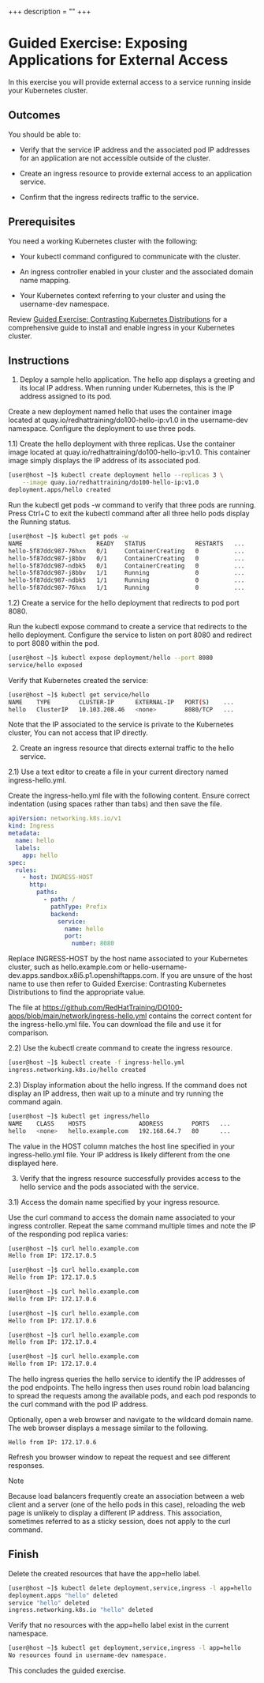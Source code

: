 +++
description = ""
+++

<!-- https://kubebyexample.com/en/learning-paths/application-development-kubernetes/lesson-3-networking-kubernetes/guided-exercise-0 -->

# Guided Exercise: Exposing Applications for External Access

In this exercise you will provide external access to a service running inside your Kubernetes cluster.

## Outcomes

You should be able to:

- Verify that the service IP address and the associated pod IP addresses for an application are not accessible outside of the cluster.

- Create an ingress resource to provide external access to an application service.

- Confirm that the ingress redirects traffic to the service.

## Prerequisites

You need a working Kubernetes cluster with the following:

- Your kubectl command configured to communicate with the cluster.

- An ingress controller enabled in your cluster and the associated domain name mapping.

- Your Kubernetes context referring to your cluster and using the username-dev namespace.

Review [Guided Exercise: Contrasting Kubernetes Distributions]() for a comprehensive guide to install and enable ingress in your Kubernetes cluster.

## Instructions

1) Deploy a sample hello application. The hello app displays a greeting and its local IP address. When running under Kubernetes, this is the IP address assigned to its pod.

Create a new deployment named hello that uses the container image located at quay.io/redhattraining/do100-hello-ip:v1.0 in the username-dev namespace. Configure the deployment to use three pods.

1.1) Create the hello deployment with three replicas. Use the container image located at quay.io/redhattraining/do100-hello-ip:v1.0. This container image simply displays the IP address of its associated pod.

```bash
[user@host ~]$ kubectl create deployment hello --replicas 3 \
    --image quay.io/redhattraining/do100-hello-ip:v1.0
deployment.apps/hello created
```

Run the kubectl get pods -w command to verify that three pods are running. Press Ctrl+C to exit the kubectl command after all three hello pods display the Running status.

```bash
[user@host ~]$ kubectl get pods -w
NAME                     READY   STATUS              RESTARTS   ...
hello-5f87ddc987-76hxn   0/1     ContainerCreating   0          ...
hello-5f87ddc987-j8bbv   0/1     ContainerCreating   0          ...
hello-5f87ddc987-ndbk5   0/1     ContainerCreating   0          ...
hello-5f87ddc987-j8bbv   1/1     Running             0          ...
hello-5f87ddc987-ndbk5   1/1     Running             0          ...
hello-5f87ddc987-76hxn   1/1     Running             0          ...
```

1.2) Create a service for the hello deployment that redirects to pod port 8080.

Run the kubectl expose command to create a service that redirects to the hello deployment. Configure the service to listen on port 8080 and redirect to port 8080 within the pod.

```bash
[user@host ~]$ kubectl expose deployment/hello --port 8080
service/hello exposed
```

Verify that Kubernetes created the service:

```bash
[user@host ~]$ kubectl get service/hello
NAME    TYPE        CLUSTER-IP      EXTERNAL-IP   PORT(S)    ...
hello   ClusterIP   10.103.208.46   <none>        8080/TCP   ...
```

Note that the IP associated to the service is private to the Kubernetes cluster, You can not access that IP directly.

2) Create an ingress resource that directs external traffic to the hello service.

2.1) Use a text editor to create a file in your current directory named ingress-hello.yml.

Create the ingress-hello.yml file with the following content. Ensure correct indentation (using spaces rather than tabs) and then save the file.

```yaml
apiVersion: networking.k8s.io/v1
kind: Ingress
metadata:
  name: hello
  labels:
    app: hello
spec:
  rules:
    - host: INGRESS-HOST
      http:
        paths:
          - path: /
            pathType: Prefix
            backend:
              service:
                name: hello
                port:
                  number: 8080
```

Replace INGRESS-HOST by the host name associated to your Kubernetes cluster, such as hello.example.com or hello-username-dev.apps.sandbox.x8i5.p1.openshiftapps.com. If you are unsure of the host name to use then refer to Guided Exercise: Contrasting Kubernetes Distributions to find the appropriate value.

The file at https://github.com/RedHatTraining/DO100-apps/blob/main/network/ingress-hello.yml contains the correct content for the ingress-hello.yml file. You can download the file and use it for comparison.

2.2) Use the kubectl create command to create the ingress resource.

```bash
[user@host ~]$ kubectl create -f ingress-hello.yml
ingress.networking.k8s.io/hello created
```

2.3) Display information about the hello ingress. If the command does not display an IP address, then wait up to a minute and try running the command again.

```bash
[user@host ~]$ kubectl get ingress/hello
NAME    CLASS    HOSTS               ADDRESS        PORTS   ...
hello   <none>   hello.example.com   192.168.64.7   80      ...
```

The value in the HOST column matches the host line specified in your ingress-hello.yml file. Your IP address is likely different from the one displayed here.

3) Verify that the ingress resource successfully provides access to the hello service and the pods associated with the service.

3.1) Access the domain name specified by your ingress resource.

Use the curl command to access the domain name associated to your ingress controller. Repeat the same command multiple times and note the IP of the responding pod replica varies:

```bash
[user@host ~]$ curl hello.example.com
Hello from IP: 172.17.0.5

[user@host ~]$ curl hello.example.com
Hello from IP: 172.17.0.5

[user@host ~]$ curl hello.example.com
Hello from IP: 172.17.0.6

[user@host ~]$ curl hello.example.com
Hello from IP: 172.17.0.6

[user@host ~]$ curl hello.example.com
Hello from IP: 172.17.0.4

[user@host ~]$ curl hello.example.com
Hello from IP: 172.17.0.4
```

The hello ingress queries the hello service to identify the IP addresses of the pod endpoints. The hello ingress then uses round robin load balancing to spread the requests among the available pods, and each pod responds to the curl command with the pod IP address.

Optionally, open a web browser and navigate to the wildcard domain name. The web browser displays a message similar to the following.

```text
Hello from IP: 172.17.0.6
```

Refresh you browser window to repeat the request and see different responses.

Note

Because load balancers frequently create an association between a web client and a server (one of the hello pods in this case), reloading the web page is unlikely to display a different IP address. This association, sometimes referred to as a sticky session, does not apply to the curl command.

## Finish

Delete the created resources that have the app=hello label.

```bash
[user@host ~]$ kubectl delete deployment,service,ingress -l app=hello
deployment.apps "hello" deleted
service "hello" deleted
ingress.networking.k8s.io "hello" deleted
```

Verify that no resources with the app=hello label exist in the current namespace.

```bash
[user@host ~]$ kubectl get deployment,service,ingress -l app=hello
No resources found in username-dev namespace.
```

This concludes the guided exercise.

